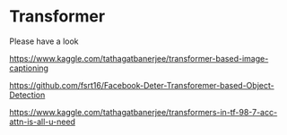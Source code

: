 # Transformer

Please have a look

https://www.kaggle.com/tathagatbanerjee/transformer-based-image-captioning

https://github.com/fsrt16/Facebook-Deter-Transforemer-based-Object-Detection

https://www.kaggle.com/tathagatbanerjee/transformers-in-tf-98-7-acc-attn-is-all-u-need

